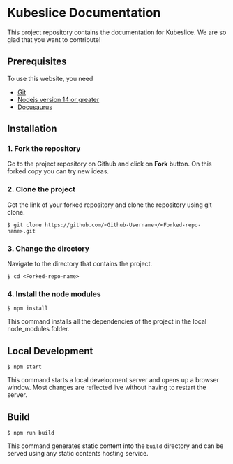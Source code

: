 # Kubeslice Documentation
This project repository contains the documentation for Kubeslice. We are so glad that you want to contribute!

## Prerequisites

To use this website, you need
- [Git](https://git-scm.com/downloads)
- [Nodejs version 14 or greater](https://nodejs.org/en/download/)
- [Docusaurus](https://docusaurus.io/docs/installation)

## Installation

### 1. Fork the repository

Go to the project repository on Github and click on **Fork** button. On this forked copy you can try new ideas.

### 2. Clone the project

Get the link of your forked repository and clone the repository using git clone.
```
$ git clone https://github.com/<Github-Username>/<Forked-repo-name>.git
```

### 3. Change the directory

Navigate to the directory that contains the project.
```
$ cd <Forked-repo-name>
```

### 4. Install the node modules

```
$ npm install
```
This command installs all the dependencies of the project in the local node_modules folder.

## Local Development

```
$ npm start
```

This command starts a local development server and opens up a browser window. Most changes are reflected live without having to restart the server.

## Build

```
$ npm run build
```

This command generates static content into the `build` directory and can be served using any static contents hosting service.

